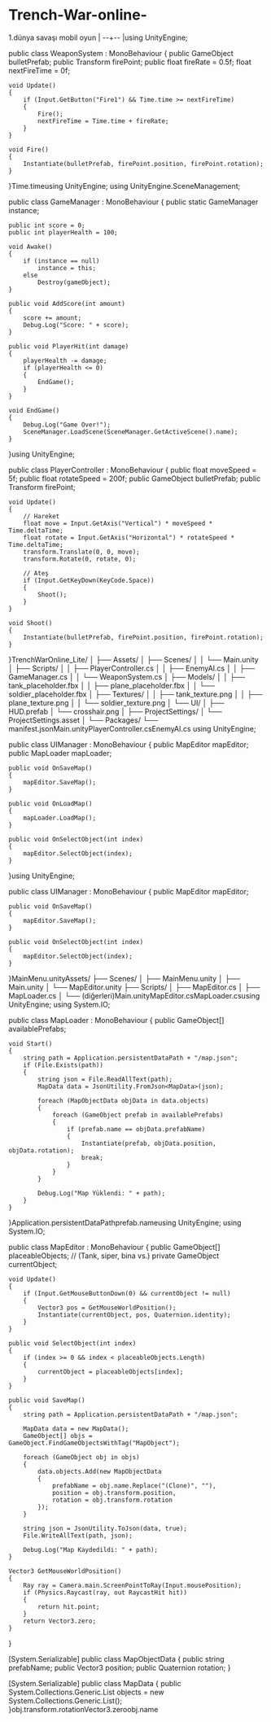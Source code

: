 # Trench-War-online-
1.dünya savaşı mobil oyun 
|
--+--
  |using UnityEngine;

public class WeaponSystem : MonoBehaviour
{
    public GameObject bulletPrefab;
    public Transform firePoint;
    public float fireRate = 0.5f;
    float nextFireTime = 0f;

    void Update()
    {
        if (Input.GetButton("Fire1") && Time.time >= nextFireTime)
        {
            Fire();
            nextFireTime = Time.time + fireRate;
        }
    }

    void Fire()
    {
        Instantiate(bulletPrefab, firePoint.position, firePoint.rotation);
    }
}Time.timeusing UnityEngine;
using UnityEngine.SceneManagement;

public class GameManager : MonoBehaviour
{
    public static GameManager instance;

    public int score = 0;
    public int playerHealth = 100;

    void Awake()
    {
        if (instance == null)
            instance = this;
        else
            Destroy(gameObject);
    }

    public void AddScore(int amount)
    {
        score += amount;
        Debug.Log("Score: " + score);
    }

    public void PlayerHit(int damage)
    {
        playerHealth -= damage;
        if (playerHealth <= 0)
        {
            EndGame();
        }
    }

    void EndGame()
    {
        Debug.Log("Game Over!");
        SceneManager.LoadScene(SceneManager.GetActiveScene().name);
    }
}using UnityEngine;

public class PlayerController : MonoBehaviour
{
    public float moveSpeed = 5f;
    public float rotateSpeed = 200f;
    public GameObject bulletPrefab;
    public Transform firePoint;

    void Update()
    {
        // Hareket
        float move = Input.GetAxis("Vertical") * moveSpeed * Time.deltaTime;
        float rotate = Input.GetAxis("Horizontal") * rotateSpeed * Time.deltaTime;
        transform.Translate(0, 0, move);
        transform.Rotate(0, rotate, 0);

        // Ateş
        if (Input.GetKeyDown(KeyCode.Space))
        {
            Shoot();
        }
    }

    void Shoot()
    {
        Instantiate(bulletPrefab, firePoint.position, firePoint.rotation);
    }
}TrenchWarOnline_Lite/
│
├── Assets/
│   ├── Scenes/
│   │   └── Main.unity
│   ├── Scripts/
│   │   ├── PlayerController.cs
│   │   ├── EnemyAI.cs
│   │   ├── GameManager.cs
│   │   └── WeaponSystem.cs
│   ├── Models/
│   │   ├── tank_placeholder.fbx
│   │   ├── plane_placeholder.fbx
│   │   └── soldier_placeholder.fbx
│   ├── Textures/
│   │   ├── tank_texture.png
│   │   ├── plane_texture.png
│   │   └── soldier_texture.png
│   └── UI/
│       ├── HUD.prefab
│       └── crosshair.png
│
├── ProjectSettings/
│   └── ProjectSettings.asset
│
└── Packages/
    └── manifest.jsonMain.unityPlayerController.csEnemyAI.cs
using UnityEngine;

public class UIManager : MonoBehaviour
{
    public MapEditor mapEditor;
    public MapLoader mapLoader;

    public void OnSaveMap()
    {
        mapEditor.SaveMap();
    }

    public void OnLoadMap()
    {
        mapLoader.LoadMap();
    }

    public void OnSelectObject(int index)
    {
        mapEditor.SelectObject(index);
    }
}using UnityEngine;

public class UIManager : MonoBehaviour
{
    public MapEditor mapEditor;

    public void OnSaveMap()
    {
        mapEditor.SaveMap();
    }

    public void OnSelectObject(int index)
    {
        mapEditor.SelectObject(index);
    }
}MainMenu.unityAssets/
├── Scenes/
│   ├── MainMenu.unity
│   ├── Main.unity
│   └── MapEditor.unity
├── Scripts/
│   ├── MapEditor.cs
│   ├── MapLoader.cs
│   └── (diğerleri)Main.unityMapEditor.csMapLoader.csusing UnityEngine;
using System.IO;

public class MapLoader : MonoBehaviour
{
    public GameObject[] availablePrefabs;

    void Start()
    {
        string path = Application.persistentDataPath + "/map.json";
        if (File.Exists(path))
        {
            string json = File.ReadAllText(path);
            MapData data = JsonUtility.FromJson<MapData>(json);

            foreach (MapObjectData objData in data.objects)
            {
                foreach (GameObject prefab in availablePrefabs)
                {
                    if (prefab.name == objData.prefabName)
                    {
                        Instantiate(prefab, objData.position, objData.rotation);
                        break;
                    }
                }
            }

            Debug.Log("Map Yüklendi: " + path);
        }
    }
}Application.persistentDataPathprefab.nameusing UnityEngine;
using System.IO;

public class MapEditor : MonoBehaviour
{
    public GameObject[] placeableObjects; // (Tank, siper, bina vs.)
    private GameObject currentObject;

    void Update()
    {
        if (Input.GetMouseButtonDown(0) && currentObject != null)
        {
            Vector3 pos = GetMouseWorldPosition();
            Instantiate(currentObject, pos, Quaternion.identity);
        }
    }

    public void SelectObject(int index)
    {
        if (index >= 0 && index < placeableObjects.Length)
        {
            currentObject = placeableObjects[index];
        }
    }

    public void SaveMap()
    {
        string path = Application.persistentDataPath + "/map.json";

        MapData data = new MapData();
        GameObject[] objs = GameObject.FindGameObjectsWithTag("MapObject");

        foreach (GameObject obj in objs)
        {
            data.objects.Add(new MapObjectData
            {
                prefabName = obj.name.Replace("(Clone)", ""),
                position = obj.transform.position,
                rotation = obj.transform.rotation
            });
        }

        string json = JsonUtility.ToJson(data, true);
        File.WriteAllText(path, json);

        Debug.Log("Map Kaydedildi: " + path);
    }

    Vector3 GetMouseWorldPosition()
    {
        Ray ray = Camera.main.ScreenPointToRay(Input.mousePosition);
        if (Physics.Raycast(ray, out RaycastHit hit))
        {
            return hit.point;
        }
        return Vector3.zero;
    }
}

[System.Serializable]
public class MapObjectData
{
    public string prefabName;
    public Vector3 position;
    public Quaternion rotation;
}

[System.Serializable]
public class MapData
{
    public System.Collections.Generic.List<MapObjectData> objects = new System.Collections.Generic.List<MapObjectData>();
}obj.transform.rotationVector3.zeroobj.name
